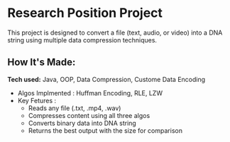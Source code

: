 # Research Position Project
This project is designed to convert a file (text, audio, or video) into a DNA string using multiple data compression techniques.

## How It's Made:
**Tech used:** Java, OOP, Data Compression, Custome Data Encoding
  - Algos Implmented : Huffman Encoding, RLE, LZW
  - Key Fetures :
    - Reads any file (.txt, .mp4, .wav)
    - Compresses content using all three algos
    - Converts binary data into DNA string
    - Returns the best output with the size for comparison
